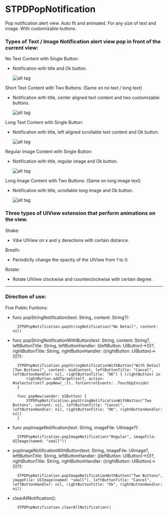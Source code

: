 # STPDPopNotification
Pop notification alert view. Auto fit and animated. For any size of text and image. With customizable buttons. 

### Types of Text / Image Notification alert view pop in front of the current view:

No Text Content with Single Button: 
* Notification with title and Ok button.

    ![alt tag](https://github.com/STPDChen/STPDPopNotification/blob/master/gif/1.gif)

Short Text Content with Two Buttons: (Same on no text / long text)
* Notification with title, center aligned text content and  two customizable buttons.

    ![alt tag](https://github.com/STPDChen/STPDPopNotification/blob/master/gif/2.gif)

Long Text Content with Single Button:
* Notification with title, left aligned scrollable text content and Ok button.

    ![alt tag](https://github.com/STPDChen/STPDPopNotification/blob/master/gif/3.gif)

Regular Image Content with Single Button: 
* Notification with title, regular image and Ok button.

    ![alt tag](https://github.com/STPDChen/STPDPopNotification/blob/master/gif/4.gif)

Long Image Content with Two Buttons: (Same on long image text)
* Notification with title, scrollable long image and Ok button.

    ![alt tag](https://github.com/STPDChen/STPDPopNotification/blob/master/gif/5.gif)

### Three types of UIView extension that perform animations on the view. 
Shake: 
* Vibe UIView on x and y derections with certain distance. 

Breath: 
* Periodiclly change the opacity of the UIView from 1 to 0.  

Rotate:
* Rotate UIView clockwise and counterclockwise with certain degree. 

----------------------------------------------------------------------------

### Direction of use: 
Five Public Funtions: 
* func popStringNotification(text: String, content: String?): 

        STPDPopNotification.popStringNotification("No Detail", content: nil)

* func popStringNotificationWithButton(text: String, content: String?, leftButtonTitle: String, leftButtonHandler: ((leftButton: UIButton)->())?, rightButtonTitle: String, rightButtonHandler: ((rightButton: UIButton)->())?): 

        STPDPopNotification.popStringNotificationWithButton("With Detail [Two Buttons]", content: midContent, leftButtonTitle: "Cancel", leftButtonHandler: nil, rightButtonTitle: "OK") { (rightButton) in
            rightButton.addTarget(self, action: #selector(self.popNew(_:)), forControlEvents: .TouchUpInside)
        }
        
        func popNew(sender: UIButton) {
            STPDPopNotification.popStringNotificationWithButton("Two Buttons", content: nil, leftButtonTitle: "Cancel", leftButtonHandler: nil, rightButtonTitle: "OK", rightButtonHandler: nil)
        }

* func popImageNotification(text: String, imageFile: UIImage?): 

        STPDPopNotification.popImageNotification("Regular", imageFile: UIImage(named: "small"))

* popImageNotificationWithButton(text: String, imageFile: UIImage?, leftButtonTitle: String, leftButtonHandler: ((leftButton: UIButton)->())?, rightButtonTitle: String, rightButtonHandler: ((rightButton: UIButton)->())?): 

        STPDPopNotification.popImageNotificationWithButton("Two Buttons", imageFile: UIImage(named: "small"), leftButtonTitle: "Cancel", leftButtonHandler: nil, rightButtonTitle: "Ok", rightButtonHandler: nil)


* clearAllNotification(): 

        STPDPopNotification.clearAllNotification()




